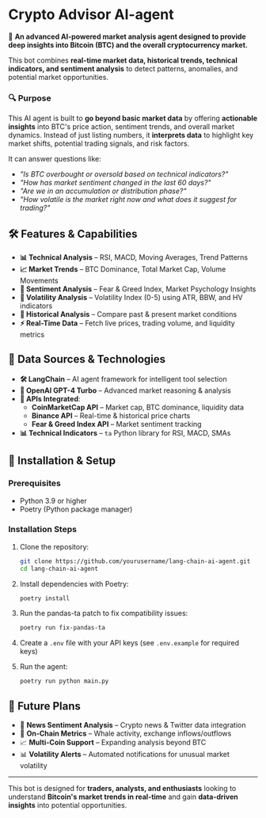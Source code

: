 # Crypto Advisor AI-agent

🚀 **An advanced AI-powered market analysis agent designed to provide deep insights into Bitcoin (BTC) and the overall cryptocurrency market.** 

This bot combines **real-time market data, historical trends, technical indicators, and sentiment analysis** to detect patterns, anomalies, and potential market opportunities.

### 🔍 Purpose

This AI agent is built to **go beyond basic market data** by offering **actionable insights** into BTC's price action, sentiment trends, and overall market dynamics. Instead of just listing numbers, it **interprets data** to highlight key market shifts, potential trading signals, and risk factors.

It can answer questions like:
- *"Is BTC overbought or oversold based on technical indicators?"*
- *"How has market sentiment changed in the last 60 days?"*
- *"Are we in an accumulation or distribution phase?"*
- *"How volatile is the market right now and what does it suggest for trading?"*

## 🛠️ Features & Capabilities
- **📊 Technical Analysis** – RSI, MACD, Moving Averages, Trend Patterns
- **📈 Market Trends** – BTC Dominance, Total Market Cap, Volume Movements
- **📰 Sentiment Analysis** – Fear & Greed Index, Market Psychology Insights
- **🔆 Volatility Analysis** – Volatility Index (0-5) using ATR, BBW, and HV indicators
- **📅 Historical Analysis** – Compare past & present market conditions
- **⚡ Real-Time Data** – Fetch live prices, trading volume, and liquidity metrics

## 🔗 Data Sources & Technologies
- **🛠 LangChain** – AI agent framework for intelligent tool selection
- **🤖 OpenAI GPT-4 Turbo** – Advanced market reasoning & analysis
- **📡 APIs Integrated**:
  - **CoinMarketCap API** – Market cap, BTC dominance, liquidity data
  - **Binance API** – Real-time & historical price charts
  - **Fear & Greed Index API** – Market sentiment tracking
- **📊 Technical Indicators** – `ta` Python library for RSI, MACD, SMAs

## 🚀 Installation & Setup

### Prerequisites
- Python 3.9 or higher
- Poetry (Python package manager)

### Installation Steps
1. Clone the repository:
   ```bash
   git clone https://github.com/yourusername/lang-chain-ai-agent.git
   cd lang-chain-ai-agent
   ```

2. Install dependencies with Poetry:
   ```bash
   poetry install
   ```

3. Run the pandas-ta patch to fix compatibility issues:
   ```bash
   poetry run fix-pandas-ta
   ```

4. Create a `.env` file with your API keys (see `.env.example` for required keys)

5. Run the agent:
   ```bash
   poetry run python main.py
   ```

## 🚀 Future Plans
- 📰 **News Sentiment Analysis** – Crypto news & Twitter data integration
- 🏦 **On-Chain Metrics** – Whale activity, exchange inflows/outflows
- 📈 **Multi-Coin Support** – Expanding analysis beyond BTC
- 📊 **Volatility Alerts** – Automated notifications for unusual market volatility

---

This bot is designed for **traders, analysts, and enthusiasts** looking to understand **Bitcoin's market trends in real-time** and gain **data-driven insights** into potential opportunities.